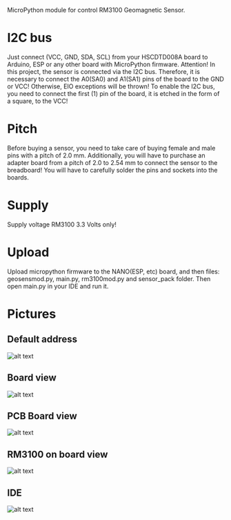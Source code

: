 MicroPython module for control RM3100 Geomagnetic Sensor.

# I2C bus
Just connect (VCC, GND, SDA, SCL) from your HSCDTD008A board to Arduino, ESP or any other board with MicroPython firmware.
Attention! In this project, the sensor is connected via the I2C bus. Therefore, it is necessary to connect the A0(SA0) and A1(SA1) pins of the board to the GND or VCC! Otherwise, EIO exceptions will be thrown!
To enable the I2C bus, you need to connect the first (1) pin of the board, it is etched in the form of a square, to the VCC!

# Pitch
Before buying a sensor, you need to take care of buying female and male pins with a pitch of 2.0 mm. Additionally, you will have to purchase an adapter board from a pitch of 2.0 to 2.54 mm to connect the sensor to the breadboard!
You will have to carefully solder the pins and sockets into the boards.

# Supply
Supply voltage RM3100 3.3 Volts only!

# Upload
Upload micropython firmware to the NANO(ESP, etc) board, and then files: geosensmod.py, main.py, rm3100mod.py and sensor_pack folder. 
Then open main.py in your IDE and run it.

# Pictures
## Default address
![alt text](https://github.com/octaprog7/GeomagneticSensor/blob/master/default_address.png)
## Board view
![alt text](https://github.com/octaprog7/GeomagneticSensor/blob/master/main_view.png)
## PCB Board view
![alt text](https://github.com/octaprog7/GeomagneticSensor/blob/master/pcb_view)
## RM3100 on board view
![alt text](https://github.com/octaprog7/RM3100/blob/master/pic/rm3100_on_bb.jpg)
## IDE
![alt text](https://github.com/octaprog7/GeomagneticSensor/blob/master/ide_3100.png)
